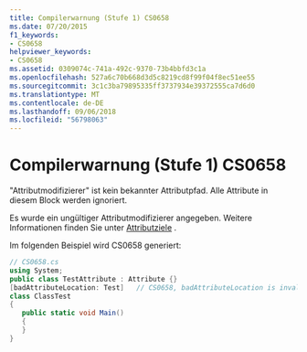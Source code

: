 ```yaml
---
title: Compilerwarnung (Stufe 1) CS0658
ms.date: 07/20/2015
f1_keywords:
- CS0658
helpviewer_keywords:
- CS0658
ms.assetid: 0309074c-741a-492c-9370-73b4bbfd3c1a
ms.openlocfilehash: 527a6c70b668d3d5c8219cd8f99f04f8ec51ee55
ms.sourcegitcommit: 3c1c3ba79895335ff3737934e39372555ca7d6d0
ms.translationtype: MT
ms.contentlocale: de-DE
ms.lasthandoff: 09/06/2018
ms.locfileid: "56798063"
---
```

# <a name="compiler-warning-level-1-cs0658"></a>Compilerwarnung (Stufe 1) CS0658
"Attributmodifizierer" ist kein bekannter Attributpfad. Alle Attribute in diesem Block werden ignoriert.  
  
 Es wurde ein ungültiger Attributmodifizierer angegeben. Weitere Informationen finden Sie unter [Attributziele](../../csharp/programming-guide/concepts/attributes/index.md#attribute-targets) .  
  
 Im folgenden Beispiel wird CS0658 generiert:  
  
```csharp  
// CS0658.cs  
using System;  
public class TestAttribute : Attribute {}  
[badAttributeLocation: Test]   // CS0658, badAttributeLocation is invalid  
class ClassTest  
{  
   public static void Main()  
   {  
   }  
}  
```
